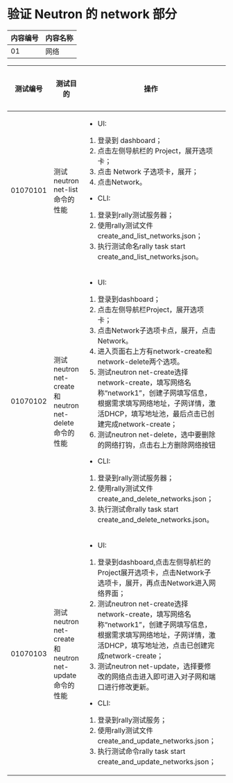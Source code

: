 # 验证 Neutron 的 network 部分

|内容编号|内容名称|
|--------|--------|
|01|网络|


|测试编号|测试目的|操作|预期结果|实际结果|备注|Rally/Tempest/None|
|--------|--------|----|--------|--------|----|------------------|
|01070101|测试 neutron net-list 命令的性能|<ul><li>UI:</li></ul><ol><li>登录到 dashboard；</li><li>点击左侧导航栏的 Project，展开选项卡；</li><li>点击 Network 子选项卡，展开；</li><li>点击Network。</li></ol><ul><li>CLI:</li></ul><ol><li>登录到rally测试服务器；</li><li>使用rally测试文件create_and_list_networks.json；</li><li>执行测试命名rally task start create_and_list_networks.json。|<ul><li>UI:</li></ul><ol><li>显示该Project中所有已经创建的网络||创建并列出网络，需要指定参数|Rally:</br>create_and_list_networks.json|
|01070102|测试 neutron net-create 和 neutron net-delete 命令的性能|<ul><li>UI:</li></ul><ol><li>登录到dashboard；</li><li>点击左侧导航栏Project，展开选项卡；</li><li>点击Network子选项卡点，展开，点击Network。</li><li>进入页面右上方有network-create和network-delete两个选项。</li><li>测试neutron net-create选择network-create，填写网络名称“network1”，创建子网填写信息，根据需求填写网络地址，子网详情，激活DHCP，填写地址池，最后点击已创建完成network-create；</li><li>测试neutron net-delete，选中要删除的网络打钩，点击右上方删除网络按钮</li></ol><ul><li>CLI:</li></ul><ol><li>登录到rally测试服务器；</li><li>使用rally测试文件create_and_delete_networks.json；</li><li>执行测试命rally task start create_and_delete_networks.json。|<ul><li>UI:</li></ul><ol><li>能够成功创建网络，也能够成功删除网络||创建网络后，将其删除|Rally:</br>create_and_delete_networks.json|
|01070103|测试 neutron net-create 和 neutron net-update 命令的性能|<ul><li>UI:</li></ul><ol><li>登录到dashboard,点击左侧导航栏的Project展开选项卡，点击Network子选项卡，展开，再点击Network进入网络界面；</li><li>测试neutron net-create选择network-create，填写网络名称“network1”，创建子网填写信息，根据需求填写网络地址，子网详情，激活DHCP，填写地址池，点击已创建完成network-create；</li><li>测试neutron net-update，选择要修改的网络点击进入即可进入对子网和端口进行修改更新。</li></ol><ul><li>CLI:</li></ul><ol><li>登录到rally测试服务；</li><li>使用rally测试文件 create_and_update_networks.json；</li><li>执行测试命令rally task start create_and_update_networks.json；|<ul><li>UI:</li></ul><ol><li>能够成功创建网络以及对网络的更新||创建网络后，修改网络|Rally:</br>create_and_update_networks.json|

